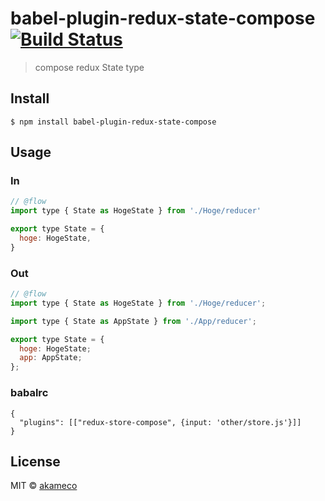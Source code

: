 # babel-plugin-redux-state-compose [![Build Status](https://travis-ci.org/akameco/babel-plugin-redux-state-compose.svg?branch=master)](https://travis-ci.org/akameco/babel-plugin-redux-state-compose)

> compose redux State type


## Install

```
$ npm install babel-plugin-redux-state-compose
```


## Usage

### In

```js
// @flow
import type { State as HogeState } from './Hoge/reducer'

export type State = {
  hoge: HogeState,
}
```

### Out

```js
// @flow
import type { State as HogeState } from './Hoge/reducer';

import type { State as AppState } from './App/reducer';

export type State = {
  hoge: HogeState;
  app: AppState;
};
```

### babalrc

```
{
  "plugins": [["redux-store-compose", {input: 'other/store.js'}]]
}
```

## License

MIT © [akameco](http://akameco.github.io)
